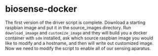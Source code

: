 # biosense-docker

The first version of the driver script is complete. Download a starting raspbian image and put it in the source_images directory. Run `download_imaage` and `customize_image` and they will build you a docker container with `sdm` installed, ask which source raspbian image you would like to modify and a hostname, and then will write out customized image. Now we need to modify the script to enable all of our sensing aparatus. 
